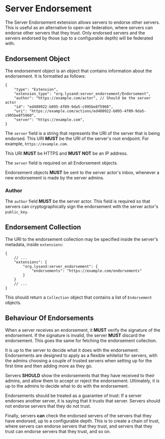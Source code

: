 # Server Endorsement

The Server Endorsement extension allows servers to endorse other servers. This is useful as an alternative to open-air federation, where servers can endorse other servers that they trust. Only endorsed servers and the servers endorsed by those (up to a configurable depth) will be federated with.

## Endorsement Object

The endorsement object is an object that contains information about the endorsement. It is formatted as follows:

```json5
{
    "type": "Extension",
    "extension_type": "org.lysand:server_endorsement/Endorsement",
    "author": "https://example.com/actor", // Should be the server actor
    "id": "ed480922-b095-4f09-9da5-c995be8f5960",
    "uri": "https://example.com/actions/ed480922-b095-4f09-9da5-c995be8f5960",
    "server": "https://example.com",
}
```

The `server` field is a string that represents the URI of the server that is being endorsed. This URI **MUST** be the URI of the server's root endpoint. For example, `https://example.com`.

This URI **MUST** be HTTPS and **MUST NOT** be an IP address.

The `server` field is required on all Endorsement objects.

Endorsement objects **MUST** be sent to the server actor's inbox, whenever a new endorsement is made by the server admins.

### Author

The `author` field **MUST** be the server actor. This field is required so that servers can cryptographically sign the endorsement with the server actor's `public_key`.

## Endorsement Collection

The URI to the endorsement collection may be specified inside the server's metadata, inside `extensions`:

```json5
{
    // ...
    "extensions": {
        "org.lysand:server_endorsement": {
            "endorsements": "https://example.com/endorsements"
        }
    }
    // ...
}
```

This should return a `Collection` object that contains a list of `Endorsement` objects.

## Behaviour Of Endorsements

When a server receives an endorsement, it **MUST** verify the signature of the endorsement. If the signature is invalid, the server **MUST** discard the endorsement. This goes the same for fetching the endorsement collection.

It is up to the server to decide what it does with the endorsement: Endorsements are designed to apply as a flexible whitelist for servers, with the admins choosing a couple of trusted servers when setting up for the first time and then adding more as they go.

Servers **SHOULD** show the endorsements that they have received to their admins, and allow them to accept or reject the endorsement. Ultimately, it is up to the admins to decide what to do with the endorsement.

Endorsements should be treated as a guarantee of trust: If a server endorses another server, it is saying that it trusts that server. Servers should not endorse servers that they do not trust.

Finally, servers **can** check the endorsed servers of the servers that they have endorsed, up to a configurable depth. This is to create a chain of trust, where servers can endorse servers that they trust, and servers that they trust can endorse servers that they trust, and so on.
